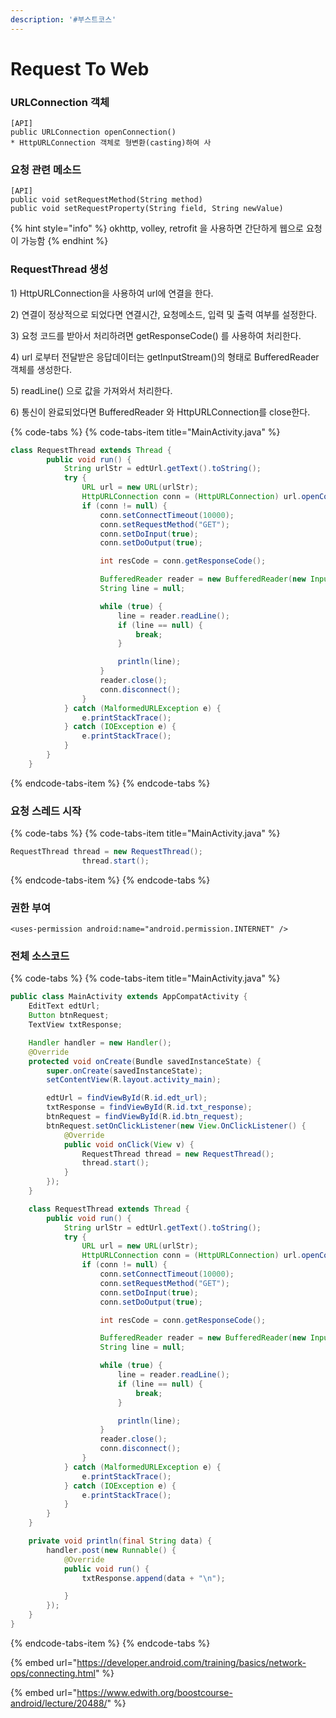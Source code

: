 ```yaml
---
description: '#부스트코스'
---
```


# Request To Web

### URLConnection 객체

```text
[API]
public URLConnection openConnection()
* HttpURLConnection 객체로 형변환(casting)하여 사
```

### 요청 관련 메소드

```text
[API]
public void setRequestMethod(String method)
public void setRequestProperty(String field, String newValue)
```

{% hint style="info" %}
okhttp, volley, retrofit 을 사용하면 간단하게 웹으로 요청이 가능함 
{% endhint %}

### RequestThread 생성

1\) HttpURLConnection을 사용하여 url에 연결을 한다. 

2\) 연결이 정상적으로 되었다면 연결시간, 요청메소드, 입력 및 출력 여부를 설정한다.

3\) 요청 코드를 받아서 처리하려면 getResponseCode\(\) 를 사용하여 처리한다.

4\) url 로부터 전달받은 응답데이터는 getInputStream\(\)의 형태로 BufferedReader 객체를 생성한다.  

5\) readLine\(\) 으로 값을 가져와서 처리한다. 

6\) 통신이 완료되었다면 BufferedReader 와 HttpURLConnection를  close한다. 

{% code-tabs %}
{% code-tabs-item title="MainActivity.java" %}
```java
class RequestThread extends Thread {
        public void run() {
            String urlStr = edtUrl.getText().toString();
            try {
                URL url = new URL(urlStr);
                HttpURLConnection conn = (HttpURLConnection) url.openConnection();
                if (conn != null) {
                    conn.setConnectTimeout(10000);
                    conn.setRequestMethod("GET");
                    conn.setDoInput(true);
                    conn.setDoOutput(true);

                    int resCode = conn.getResponseCode();

                    BufferedReader reader = new BufferedReader(new InputStreamReader(conn.getInputStream()));
                    String line = null;

                    while (true) {
                        line = reader.readLine();
                        if (line == null) {
                            break;
                        }

                        println(line);
                    }
                    reader.close();
                    conn.disconnect();
                }
            } catch (MalformedURLException e) {
                e.printStackTrace();
            } catch (IOException e) {
                e.printStackTrace();
            }
        }
    }
```
{% endcode-tabs-item %}
{% endcode-tabs %}

### 요청 스레드 시작

{% code-tabs %}
{% code-tabs-item title="MainActivity.java" %}
```java
RequestThread thread = new RequestThread();
                thread.start();
```
{% endcode-tabs-item %}
{% endcode-tabs %}

### 권한 부여 

```markup
<uses-permission android:name="android.permission.INTERNET" />
```

### 전체 소스코드

{% code-tabs %}
{% code-tabs-item title="MainActivity.java" %}
```java
public class MainActivity extends AppCompatActivity {
    EditText edtUrl;
    Button btnRequest;
    TextView txtResponse;

    Handler handler = new Handler();
    @Override
    protected void onCreate(Bundle savedInstanceState) {
        super.onCreate(savedInstanceState);
        setContentView(R.layout.activity_main);

        edtUrl = findViewById(R.id.edt_url);
        txtResponse = findViewById(R.id.txt_response);
        btnRequest = findViewById(R.id.btn_request);
        btnRequest.setOnClickListener(new View.OnClickListener() {
            @Override
            public void onClick(View v) {
                RequestThread thread = new RequestThread();
                thread.start();
            }
        });
    }

    class RequestThread extends Thread {
        public void run() {
            String urlStr = edtUrl.getText().toString();
            try {
                URL url = new URL(urlStr);
                HttpURLConnection conn = (HttpURLConnection) url.openConnection();
                if (conn != null) {
                    conn.setConnectTimeout(10000);
                    conn.setRequestMethod("GET");
                    conn.setDoInput(true);
                    conn.setDoOutput(true);

                    int resCode = conn.getResponseCode();

                    BufferedReader reader = new BufferedReader(new InputStreamReader(conn.getInputStream()));
                    String line = null;

                    while (true) {
                        line = reader.readLine();
                        if (line == null) {
                            break;
                        }

                        println(line);
                    }
                    reader.close();
                    conn.disconnect();
                }
            } catch (MalformedURLException e) {
                e.printStackTrace();
            } catch (IOException e) {
                e.printStackTrace();
            }
        }
    }

    private void println(final String data) {
        handler.post(new Runnable() {
            @Override
            public void run() {
                txtResponse.append(data + "\n");

            }
        });
    }
}
```
{% endcode-tabs-item %}
{% endcode-tabs %}

{% embed url="https://developer.android.com/training/basics/network-ops/connecting.html" %}

{% embed url="https://www.edwith.org/boostcourse-android/lecture/20488/" %}



